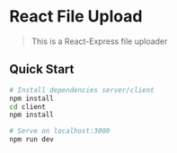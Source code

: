 # React File Upload

> This is a React-Express file uploader 

## Quick Start

```bash
# Install dependencies server/client
npm install
cd client
npm install

# Serve on localhost:3000
npm run dev
```
